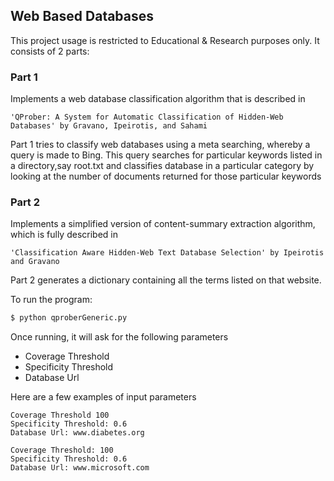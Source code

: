 ## Web Based Databases

This project usage is restricted to Educational & Research purposes only. It consists of 2 parts:

### Part 1

Implements a web database classification algorithm that is described in 

```'QProber: A System for Automatic Classification of Hidden-Web Databases' by Gravano, Ipeirotis, and Sahami```

Part 1 tries to classify web databases using a meta searching, whereby a query is made to Bing. This query searches for particular keywords listed in a directory,say root.txt and classifies
database in a particular category by looking at the number of documents returned for those particular keywords

### Part 2

Implements a simplified version of content-summary extraction algorithm, which is fully described in 

```'Classification Aware Hidden-Web Text Database Selection' by Ipeirotis and Gravano```

Part 2 generates a dictionary containing all the terms listed on that website.

To run the program:
```sh
$ python qproberGeneric.py
```
Once running, it will ask for the following parameters

* Coverage Threshold
* Specificity Threshold
* Database Url

Here are a few examples of input parameters

```
Coverage Threshold 100
Specificity Threshold: 0.6
Database Url: www.diabetes.org

Coverage Threshold: 100
Specificity Threshold: 0.6
Database Url: www.microsoft.com
```

